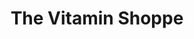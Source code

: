 ---
title: "The Vitamin Shoppe"
url: /phoenix/the-vitamin-shoppe-west-peoria-avenue/
shop: Nahrungsergänzung
---